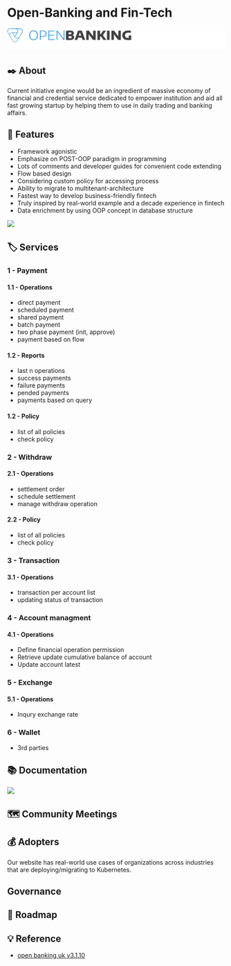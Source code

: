 # Open-Banking and Fin-Tech

![](./docs/images/logo.svg)

## ✒️ About

Current initiative engine would be an ingredient of massive economy of financial and credential service dedicated to empower institution and aid all fast growing startup by helping them to use in daily trading and banking affairs.




## 🔭 Features

* Framework agonistic
* Emphasize on POST-OOP paradigm in programming
* Lots of comments and developer guides for convenient code extending
* Flow based design
* Considering custom policy for accessing process
* Ability to migrate to multitenant-architecture
* Fastest way to develop business-friendly fintech
* Truly inspired by real-world example and a decade experience in fintech
* Data enrichment by using OOP concept in database structure


![](https://img.rawpixel.com/s3fs-private/rawpixel_images/website_content/k-g-g1296-fintech.jpg?w=800&dpr=1&fit=default&crop=default&q=65&vib=3&con=3&usm=15&bg=F4F4F3&ixlib=js-2.2.1&s=f079a436e5bfb3fad425248c6cfb135a)


## 🏷️ Services

### 1 - Payment

#### 1.1 - Operations

* direct payment
* scheduled payment
* shared payment
* batch payment
* two phase payment (init, approve)
* payment based on flow

#### 1.2 - Reports

* last n operations
* success payments
* failure payments
* pended payments
* payments based on query

#### 1.2 - Policy

* list of all policies
* check policy

### 2 - Withdraw

#### 2.1 - Operations

* settlement order
* schedule settlement
* manage withdraw operation

#### 2.2 - Policy

* list of all policies
* check policy

### 3 - Transaction

#### 3.1 - Operations

* transaction per account list
* updating status of transaction

### 4 - Account managment

#### 4.1 - Operations

* Define financial operation permission
* Retrieve update cumulative balance of account
* Update account latest 

### 5 - Exchange

#### 5.1 - Operations

* Inqury exchange rate

### 6 - Wallet

* 3rd parties

## 📚 Documentation

![](./docs/images/run.png)

## 🗺️ Community Meetings 


## 💰 Adopters

Our website has real-world use cases of organizations across industries that are deploying/migrating to Kubernetes.

## Governance 

## 🔮 Roadmap

## 💡 Reference

* [open banking uk v3.1.10](https://openbankinguk.github.io/read-write-api-site3/v3.1.10/resources-and-data-models/pisp/domestic-payments.html)
